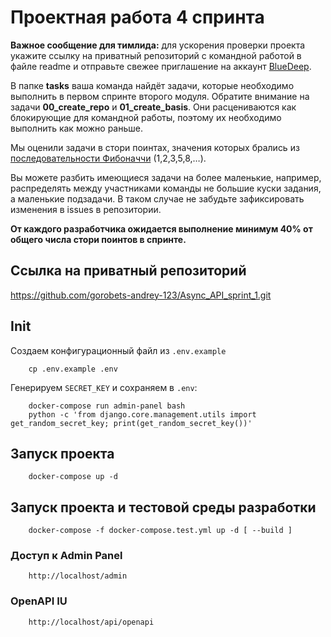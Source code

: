 # Проектная работа 4 спринта

**Важное сообщение для тимлида:** для ускорения проверки проекта укажите ссылку на приватный репозиторий с командной
работой в файле readme и отправьте свежее приглашение на аккаунт [BlueDeep](https://github.com/BigDeepBlue).

В папке **tasks** ваша команда найдёт задачи, которые необходимо выполнить в первом спринте второго модуля. Обратите
внимание на задачи **00_create_repo** и **01_create_basis**. Они расцениваются как блокирующие для командной работы,
поэтому их необходимо выполнить как можно раньше.

Мы оценили задачи в стори поинтах, значения которых брались
из [последовательности Фибоначчи](https://ru.wikipedia.org/wiki/Числа_Фибоначчи) (1,2,3,5,8,…).

Вы можете разбить имеющиеся задачи на более маленькие, например, распределять между участниками команды не большие куски
задания, а маленькие подзадачи. В таком случае не забудьте зафиксировать изменения в issues в репозитории.

**От каждого разработчика ожидается выполнение минимум 40% от общего числа стори поинтов в спринте.**

## Ссылка на приватный репозиторий

https://github.com/gorobets-andrey-123/Async_API_sprint_1.git

## Init

Создаем конфигурационный файл из `.env.example`

```
    cp .env.example .env
```

Генерируем `SECRET_KEY` и сохраняем в `.env`:

```
    docker-compose run admin-panel bash
    python -c 'from django.core.management.utils import get_random_secret_key; print(get_random_secret_key())'
```

## Запуск проекта

```
    docker-compose up -d
```

## Запуск проекта и тестовой среды разработки

```
    docker-compose -f docker-compose.test.yml up -d [ --build ]
```

### Доступ к Admin Panel

```
    http://localhost/admin
```

### OpenAPI IU

```
    http://localhost/api/openapi
```